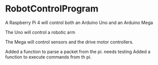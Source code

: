 
# RobotControlProgram

A Raspberry Pi 4 will control both an Arduino Uno and an Arduino Mega

The Uno will control a robotic arm

The Mega will control sensors and the drive motor controllers.


Added a function to parse a packet from the pi.  needs testing
Added a function to execute commands from th pi.
